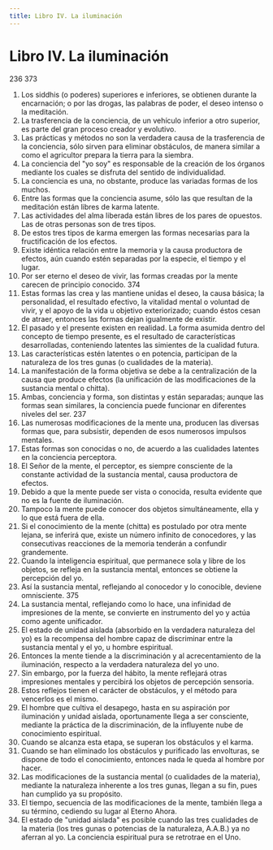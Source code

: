 ```yaml
---
title: Libro IV. La iluminación
---
```


# Libro IV. La iluminación

<p>
<pin lang="es">236</pin> <pin lang="en">373</pin>
</p>

1. Los siddhis (o poderes) superiores e inferiores, se obtienen durante la encarnación; o por las drogas, las palabras de poder, el deseo intenso o la meditación. <af book="4" af="1"/>
2. La trasferencia de la conciencia, de un vehículo inferior a otro superior, es parte del gran proceso creador y evolutivo. <af book="4" af="2"/>
3. Las prácticas y métodos no son la verdadera causa de la trasferencia de la conciencia, sólo sirven para eliminar obstáculos, de manera similar a como el agricultor prepara la tierra para la siembra. <af book="4" af="3"/>
4. La conciencia del "yo soy" es responsable de la creación de los órganos mediante los cuales se disfruta del sentido de individualidad. <af book="4" af="4"/>
5. La conciencia es una, no obstante, produce las variadas formas de los muchos. <af book="4" af="5"/>
6. Entre las formas que la conciencia asume, sólo las que resultan de la meditación están libres de karma latente. <af book="4" af="6"/>
7. Las actividades del alma liberada están libres de los pares de opuestos. Las de otras personas son de tres tipos. <af book="4" af="7"/>
8. De estos tres tipos de karma emergen las formas necesarias para la fructificación de los efectos. <af book="4" af="8"/>
9. Existe idéntica relación entre la memoria y la causa productora de efectos, aún cuando estén separadas por la especie, el tiempo y el lugar. <af book="4" af="9"/>
10. Por ser eterno el deseo de vivir, las formas creadas por la mente carecen de principio conocido. <pin lang="en">374</pin> <af book="4" af="10"/>
11. Estas formas las crea y las mantiene unidas el deseo, la causa básica; la personalidad, el resultado efectivo, la vitalidad mental o voluntad de vivir, y el apoyo de la vida u objetivo exteriorizado; cuando éstos cesan de atraer, entonces las formas dejan igualmente de existir. <af book="4" af="11"/>
12. El pasado y el presente existen en realidad. La forma asumida dentro del concepto de tiempo presente, es el resultado de características desarrolladas, conteniendo latentes las simientes de la cualidad futura. <af book="4" af="12"/>
13. Las características estén latentes o en potencia, participan de la naturaleza de los tres gunas (o cualidades de la materia). <af book="4" af="13"/>
14. La manifestación de la forma objetiva se debe a la centralización de la causa que produce efectos (la unificación de las modificaciones de la sustancia mental o chitta). <af book="4" af="14"/>
15. Ambas, conciencia y forma, son distintas y están separadas; aunque las formas sean similares, la conciencia puede funcionar en diferentes niveles del ser. <pin lang="es">237</pin> <af book="4" af="15"/>
16. Las numerosas modificaciones de la mente una, producen las diversas formas que, para subsistir, dependen de esos numerosos impulsos mentales. <af book="4" af="16"/>
17. Estas formas son conocidas o no, de acuerdo a las cualidades latentes en la conciencia perceptora. <af book="4" af="17"/>
18. El Señor de la mente, el perceptor, es siempre consciente de la constante actividad de la sustancia mental, causa productora de efectos. <af book="4" af="18"/>
19. Debido a que la mente puede ser vista o conocida, resulta evidente que no es la fuente de iluminación. <af book="4" af="19"/>
20. Tampoco la mente puede conocer dos objetos simultáneamente, ella y lo que está fuera de ella. <af book="4" af="20"/>
21. Si el conocimiento de la mente (chitta) es postulado por otra mente lejana, se inferirá que, existe un número infinito de conocedores, y las consecutivas reacciones de la memoria tenderán a confundir grandemente. <af book="4" af="21"/>
22. Cuando la inteligencia espiritual, que permanece sola y libre de los objetos, se refleja en la sustancia mental, entonces se obtiene la percepción del yo.
23. Así la sustancia mental, reflejando al conocedor y lo conocible, deviene omnisciente. <pin lang="en">375</pin>
24. La sustancia mental, reflejando como lo hace, una infinidad de impresiones de la mente, se convierte en instrumento del yo y actúa como agente unificador.
25. El estado de unidad aislada (absorbido en la verdadera naturaleza del yo) es la recompensa del hombre capaz de discriminar entre la sustancia mental y el yo, u hombre espiritual.
26. Entonces la mente tiende a la discriminación y al acrecentamiento de la iluminación, respecto a la verdadera naturaleza del yo uno.
27. Sin embargo, por la fuerza del hábito, la mente reflejará otras impresiones mentales y percibirá los objetos de percepción sensoria.
28. Estos reflejos tienen el carácter de obstáculos, y el método para vencerlos es el mismo.
29. El hombre que cultiva el desapego, hasta en su aspiración por iluminación y unidad aislada, oportunamente llega a ser consciente, mediante la práctica de la discriminación, de la influyente nube de conocimiento espiritual.
30. Cuando se alcanza esta etapa, se superan los obstáculos y el karma.
31. Cuando se han eliminado los obstáculos y purificado las envolturas, se dispone de todo el conocimiento, entonces nada le queda al hombre por hacer.
32. Las modificaciones de la sustancia mental (o cualidades de la materia), mediante la naturaleza inherente a los tres gunas, llegan a su fin, pues han cumplido ya su propósito.
33. El tiempo, secuencia de las modificaciones de la mente, también llega a su término, cediendo su lugar al Eterno Ahora.
34. El estado de "unidad aislada" es posible cuando las tres cualidades de la materia (los tres gunas o potencias de la naturaleza, A.A.B.) ya no aferran al yo. La conciencia espiritual pura se retrotrae en el Uno.
